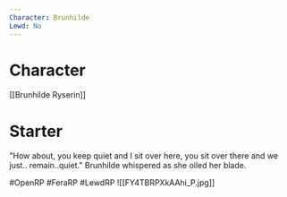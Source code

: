 ```yaml
---
Character: Brunhilde
Lewd: No
---
```

# Character
[[Brunhilde Ryserin]]

# Starter
"How about, you keep quiet and I sit over here, you sit over there and we just.. remain..quiet." Brunhilde whispered as she oiled her blade.  

#OpenRP #FeraRP #LewdRP 
![[FY4TBRPXkAAhi_P.jpg]]